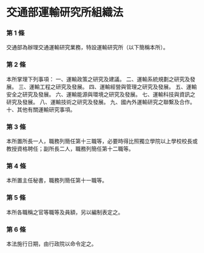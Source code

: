 # 交通部運輸研究所組織法

### 第 1 條

交通部為辦理交通運輸研究業務，特設運輸研究所（以下簡稱本所）。

### 第 2 條

本所掌理下列事項：
一、運輸政策之研究及建議。
二、運輸系統規劃之研究及發展。
三、運輸工程之研究及發展。
四、運輸經營與管理之研究及發展。
五、運輸安全之研究及發展。
六、運輸能源與環境之研究及發展。
七、運輸科技與資訊之研究及發展。
八、運輸技術之研究及發展。
九、國內外運輸研究之聯繫及合作。
十、其他有關運輸研究事項。

### 第 3 條

本所置所長一人，職務列簡任第十三職等，必要時得比照獨立學院以上學校校長或教授資格聘任；副所長二人，職務列簡任第十二職等。

### 第 4 條

本所置主任秘書，職務列簡任第十一職等。

### 第 5 條

本所各職稱之官等職等及員額，另以編制表定之。

### 第 6 條

本法施行日期，由行政院以命令定之。
